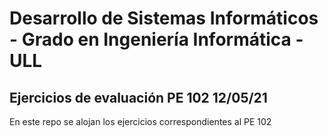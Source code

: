 # Desarrollo de Sistemas Informáticos - Grado en Ingeniería Informática - ULL
## Ejercicios de evaluación PE 102 12/05/21
En este repo se alojan los ejercicios correspondientes al PE 102
